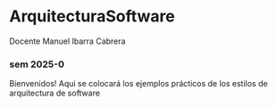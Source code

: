 # ArquitecturaSoftware

Docente Manuel Ibarra Cabrera 

### sem 2025-0
Bienvenidos!
Aqui se colocará los ejemplos prácticos de los estilos de arquitectura de software